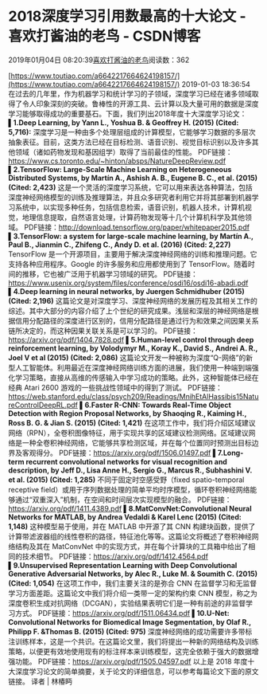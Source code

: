 
# 2018深度学习引用数最高的十大论文 - 喜欢打酱油的老鸟 - CSDN博客


2019年01月04日 08:20:39[喜欢打酱油的老鸟](https://me.csdn.net/weixin_42137700)阅读数：362


[https://www.toutiao.com/a6642217664624198157/](https://www.toutiao.com/a6642217664624198157/)
2019-01-03 18:36:54
在过去的几年里，作为机器学习和统计学习的子领域，深度学习已经在诸多领域取得了令人印象深刻的突破。鲁棒性的开源工具、云计算以及大量可用的数据是深度学习能够取得成功的重要基石。下面，我们列出2018年度十大深度学习论文：
**▌1.Deep Learning, by Yann L., Yoshua B. & Geoffrey H. (2015) (Cited: 5,716):**
深度学习是一种由多个处理层组成的计算模型，它能够学习数据的多层次抽象表征。目前，这类方法已经在目标检测、语音识别、视觉目标识别以及许多其他领域（诸如药物发现和基因组学）取得了当前最佳的性能。
PDF链接：https://www.cs.toronto.edu/~hinton/absps/NatureDeepReview.pdf
**▌2.TensorFlow: Large-Scale Machine Learning on Heterogeneous Distributed Systems, by Martín A., Ashish A. B., Eugene B. C., et al. (2015) (Cited: 2,423)**
这是一个灵活的深度学习系统，它可以用来表达各种算法，包括深度神经网络模型的训练及推理算法，并且众多研究者利用它并将其部署到机器学习系统中，以实现多种任务，包括信息检索，语音识别，机器人技术，计算机视觉，地理信息提取，自然语言处理，计算药物发现等十几个计算机科学及其他领域。
PDF链接：http://download.tensorflow.org/paper/whitepaper2015.pdf
**▌3.TensorFlow: a system for large-scale machine learning, by Martín A., Paul B., Jianmin C., Zhifeng C., Andy D. et al. (2016) (Cited: 2,227)**
TensorFlow 是一个开源项目，主要用于解决深度神经网络的训练和推理问题。它支持各种应用程序。Google 的许多服务和应用都使用到了 TensorFlow。随着时间的推移，它也被广泛用于机器学习领域的研究。
PDF链接：https://www.usenix.org/system/files/conference/osdi16/osdi16-abadi.pdf
**▌4.Deep learning in neural networks, by Juergen Schmidhuber (2015) (Cited: 2,196)**
这篇论文是对深度学习、深度神经网络的发展历程及其相关工作的综述。其中大部分的内容介绍了上个世纪的研究成果。浅层和深层的神经网络是根据信用分配路径的深度进行区别的，信用分配路径是通过行为和效果之间因果关系链所决定的，而这种因果关联关系是可以学习的。
PDF链接：https://arxiv.org/pdf/1404.7828.pdf
**▌5.Human-level control through deep reinforcement learning, by Volodymyr M., Koray K., David S., Andrei A. R., Joel V et al (2015) (Cited: 2,086)**
这篇论文开发一种被称为深度“Q-网络”的新型人工智能体。利用最近在深度神经网络训练方面的进展，我们使用一种端到端强化学习策略，直接从高维的传感输入中学习成功的策略。此外，这种智能体已经在经典 Atari 2600 游戏的一些挑战性领域中的得到了测试。
PDF链接：
https://web.stanford.edu/class/psych209/Readings/MnihEtAlHassibis15NatureControlDeepRL.pdf
**▌6.Faster R-CNN: Towards Real-Time Object Detection with Region Proposal Networks, by Shaoqing R., Kaiming H., Ross B. G. & Jian S. (2015) (Cited: 1,421)**
在这项工作中，我们将介绍区域建议网络（RPN），全卷积图像特征，用于实现共享的区域建议检测网络。区域建议网络是一种全卷积神经网络，它能够共享检测区域，并在每个位置同时预测出目标边界及客观得分。
PDF链接：https://arxiv.org/pdf/1506.01497.pdf
**▌7.Long-term recurrent convolutional networks for visual recognition and description, by Jeff D., Lisa Anne H., Sergio G., Marcus R., Subhashini V. et al. (2015) (Cited: 1,285)**
不同于固定时空感受野（fixed spatio-temporal receptive field）或用于序列数据处理的简单平均时序模型，循环卷积神经网络能够通过“双重深入”机制，在空间和时间层次实现模型的融合。
PDF链接：https://arxiv.org/pdf/1411.4389.pdf
**▌8.MatConvNet:Convolutional Neural Networks for MATLAB, by Andrea Vedaldi & Karel Lenc (2015) (Cited: 1,148)**
这种模型易于使用，并在 MATLAB 中开源了其 CNN 构建块函数，提供了计算带滤波器组的线性卷积的路径，特征池化等等。这篇论文将概述了卷积神经网络结构及其在 MatConvNet 中的实现方式，并在每个计算块的工具箱中给出了相同的技术细节。
PDF链接：https://arxiv.org/pdf/1412.4564.pdf
**▌9.Unsupervised Representation Learning with Deep Convolutional Generative Adversarial Networks, by Alec R., Luke M. & Soumith C. (2015) (Cited: 1,054)**
在这项工作中，我们主要关注的是弥合 CNN 在监督学习和无监督学习方面差距。这篇论文中我们将介绍一类带一定的架构约束 CNN 模型，称之为深度卷积生成对抗网络（DCGAN），实验结果表明它们是一种有前途的非监督学习方式。
PDF链接：https://arxiv.org/pdf/1511.06434.pdf
**▌10.U-Net: Convolutional Networks for Biomedical Image Segmentation, by Olaf R., Philipp F. &Thomas B. (2015) (Cited: 975)**
深度神经网络的成功需要许多带标注训练样本，这是一个共识。在这篇论文里，我们将提出一种新的网络结构及训练策略，以便更有效地使用现有的标注样本来训练模型，这完全依赖于强大的数据增强功能。
PDF链接：https://arxiv.org/pdf/1505.04597.pdf
以上是 2018 年度十大深度学习论文的简单摘要，关于论文的详细信息，可以参考每篇论文下面的原文链接。
译者 | 林椿眄


